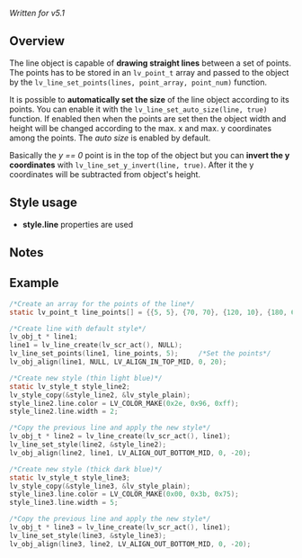 _Written for v5.1_

## Overview

The line object is capable of **drawing straight lines** between a set of points. The points has to be stored in an `lv_point_t` array and passed to the object by the `lv_line_set_points(lines, point_array, point_num)` function. 

It is possible to **automatically set the size** of the line object according to its points. You can enable it with the `lv_line_set_auto_size(line, true)` function. If enabled then when the points are set then the object width and height will be changed according to the max. x and max. y coordinates among the points. The _auto size_ is enabled by default.

Basically the _y == 0_ point is in the top of the object but you can **invert the y coordinates** with `lv_line_set_y_invert(line, true)`. After it the y coordinates will be subtracted from object's height.

## Style usage

- **style.line** properties are used

## Notes

## Example

```c
/*Create an array for the points of the line*/
static lv_point_t line_points[] = {{5, 5}, {70, 70}, {120, 10}, {180, 60}, {240, 10}};

/*Create line with default style*/
lv_obj_t * line1;
line1 = lv_line_create(lv_scr_act(), NULL);
lv_line_set_points(line1, line_points, 5);     /*Set the points*/
lv_obj_align(line1, NULL, LV_ALIGN_IN_TOP_MID, 0, 20);

/*Create new style (thin light blue)*/
static lv_style_t style_line2;
lv_style_copy(&style_line2, &lv_style_plain);
style_line2.line.color = LV_COLOR_MAKE(0x2e, 0x96, 0xff);
style_line2.line.width = 2;

/*Copy the previous line and apply the new style*/
lv_obj_t * line2 = lv_line_create(lv_scr_act(), line1);
lv_line_set_style(line2, &style_line2);
lv_obj_align(line2, line1, LV_ALIGN_OUT_BOTTOM_MID, 0, -20);

/*Create new style (thick dark blue)*/
static lv_style_t style_line3;
lv_style_copy(&style_line3, &lv_style_plain);
style_line3.line.color = LV_COLOR_MAKE(0x00, 0x3b, 0x75);
style_line3.line.width = 5;

/*Copy the previous line and apply the new style*/
lv_obj_t * line3 = lv_line_create(lv_scr_act(), line1);
lv_line_set_style(line3, &style_line3);
lv_obj_align(line3, line2, LV_ALIGN_OUT_BOTTOM_MID, 0, -20);
```

